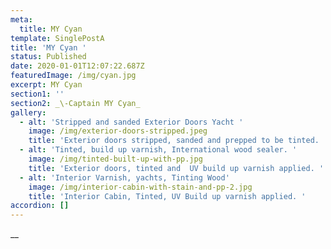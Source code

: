 ```yaml
---
meta:
  title: MY Cyan
template: SinglePostA
title: 'MY Cyan '
status: Published
date: 2020-01-01T12:07:22.687Z
featuredImage: /img/cyan.jpg
excerpt: MY Cyan
section1: ''
section2: _\-Captain MY Cyan_
gallery:
  - alt: 'Stripped and sanded Exterior Doors Yacht '
    image: /img/exterior-doors-stripped.jpeg
    title: 'Exterior doors stripped, sanded and prepped to be tinted.  '
  - alt: 'Tinted, build up varnish, International wood sealer. '
    image: /img/tinted-built-up-with-pp.jpg
    title: 'Exterior doors, tinted and  UV build up varnish applied. '
  - alt: 'Interior Varnish, yachts, Tinting Wood'
    image: /img/interior-cabin-with-stain-and-pp-2.jpg
    title: 'Interior Cabin, Tinted, UV Build up varnish applied. '
accordion: []
---
```

__
